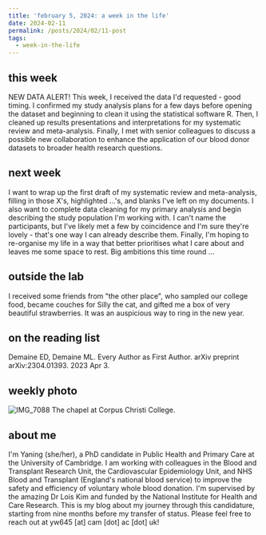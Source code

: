 ```yaml
---
title: 'february 5, 2024: a week in the life'
date: 2024-02-11
permalink: /posts/2024/02/11-post
tags:
  - week-in-the-life
---
```


this week
------
NEW DATA ALERT! This week, I received the data I'd requested - good timing. I confirmed my study analysis plans for a few days before opening the dataset and beginning to clean it using the statistical software R. Then, I cleaned up results presentations and interpretations for my systematic review and meta-analysis. Finally, I met with senior colleagues to discuss a possible new collaboration to enhance the application of our blood donor datasets to broader health research questions.

next week
------
I want to wrap up the first draft of my systematic review and meta-analysis, filling in those X's, highlighted ...'s, and blanks I've left on my documents. I also want to complete data cleaning for my primary analysis and begin describing the study population I'm working with. I can't name the participants, but I've likely met a few by coincidence and I'm sure they're lovely - that's one way I can already describe them. Finally, I'm hoping to re-organise my life in a way that better prioritises what I care about and leaves me some space to rest. Big ambitions this time round ... 

outside the lab
------
I received some friends from "the other place", who sampled our college food, became couches for Silly the cat, and gifted me a box of very beautiful strawberries. It was an auspicious way to ring in the new year.

on the reading list
------
Demaine ED, Demaine ML. Every Author as First Author. arXiv preprint arXiv:2304.01393. 2023 Apr 3.

weekly photo
------
![IMG_7088](https://github.com/yaning-wu/yaning-wu.github.io/assets/145920710/9900eacb-5139-4423-a959-aded92110e7e)
The chapel at Corpus Christi College.

about me
------
I'm Yaning (she/her), a PhD candidate in Public Health and Primary Care at the University of Cambridge. I am working with colleagues in the Blood and Transplant Research Unit, the Cardiovascular Epidemiology Unit, and NHS Blood and Transplant (England's national blood service) to improve the safety and efficiency of voluntary whole blood donation. I'm supervised by the amazing Dr Lois Kim and funded by the National Institute for Health and Care Research. This is my blog about my journey through this candidature, starting from nine months before my transfer of status. Please feel free to reach out at yw645 [at] cam [dot] ac [dot] uk!

